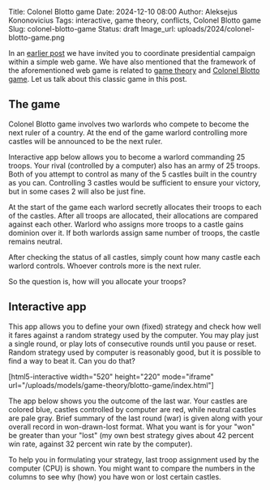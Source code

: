 Title: Colonel Blotto game
Date: 2024-12-10 08:00
Author: Aleksejus Kononovicius
Tags: interactive, game theory, conflicts, Colonel Blotto game
Slug: colonel-blotto-game
Status: draft
Image_url: uploads/2024/colonel-blotto-game.png

In an [earlier
post]({filename}/articles/2024/financial-times-US-presidential-campaign-game.md)
we have invited you to coordinate presidential campaign within a simple web
game. We have also mentioned that the framework of the aforementioned web
game is related to [game theory](/tag/game-theory/) and [Colonel Blotto
game](/tag/colonel-blotto-game/). Let us talk about this classic game in
this post.
<!--more-->

## The game

Colonel Blotto game involves two warlords who compete to become the next
ruler of a country. At the end of the game warlord controlling more castles
will be announced to be the next ruler.

Interactive app below allows you to become a warlord commanding 25 troops.
Your rival (controlled by a computer) also has an army of 25 troops. Both of
you attempt to control as many of the 5 castles built in the country as you
can. Controlling 3 castles would be sufficient to ensure your victory, but
in some cases 2 will also be just fine.

At the start of the game each warlord secretly allocates their troops to
each of the castles. After all troops are allocated, their allocations are
compared against each other. Warlord who assigns more troops to a castle
gains dominion over it. If both warlords assign same number of troops, the
castle remains neutral.

After checking the status of all castles, simply count how many castle each
warlord controls. Whoever controls more is the next ruler.

So the question is, how will you allocate your troops?

## Interactive app

This app allows you to define your own (fixed) strategy and check how well
it fares against a random strategy used by the computer. You may play just a
single round, or play lots of consecutive rounds until you pause or reset.
Random strategy used by computer is reasonably good, but it is possible to
find a way to beat it. Can you do that?

[html5-interactive width="520" height="220" mode="iframe"
url="/uploads/models/game-theory/blotto-game/index.html"]

The app below shows you the outcome of the last war. Your castles are
colored blue, castles controlled by computer are red, while neutral castles
are pale gray. Brief summary of the last round (war) is given along with
your overall record in won-drawn-lost format. What you want is for your
"won" be greater than your "lost" (my own best strategy gives about 42
percent win rate, against 32 percent win rate by the computer).

To help you in formulating your strategy, last troop assignment used by the
computer (CPU) is shown. You might want to compare the numbers in the
columns to see why (how) you have won or lost certain castles.
